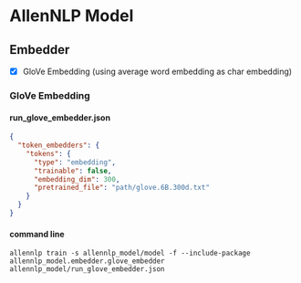 # AllenNLP Model
## Embedder
- [x] GloVe Embedding (using average word embedding as char embedding)

### GloVe Embedding
#### run_glove_embedder.json
```json
{
  "token_embedders": {
    "tokens": {
      "type": "embedding",
      "trainable": false,
      "embedding_dim": 300,
      "pretrained_file": "path/glove.6B.300d.txt"
    }
  }
}
```
#### command line
```shell script
allennlp train -s allennlp_model/model -f --include-package allennlp_model.embedder.glove_embedder allennlp_model/run_glove_embedder.json
```